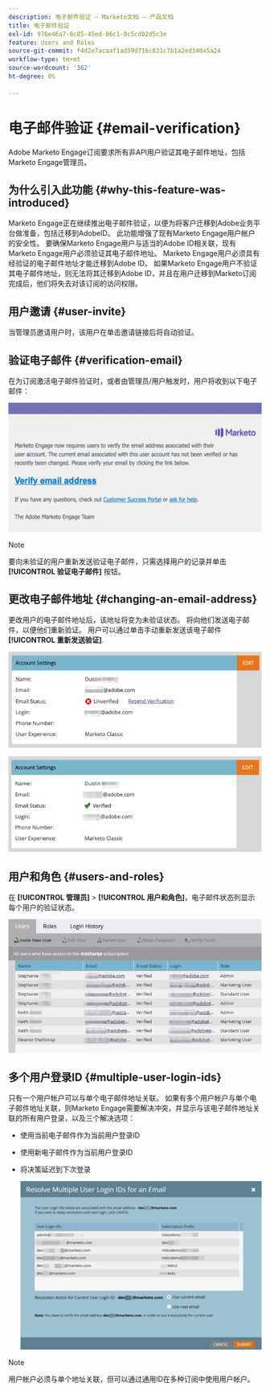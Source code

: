 ```yaml
---
description: 电子邮件验证 — Marketo文档 — 产品文档
title: 电子邮件验证
exl-id: 976e46a7-8c85-45ed-86c1-0c5cdb2d5c3e
feature: Users and Roles
source-git-commit: f4d2e7acaaf1ad59d716c831c7b1a2ed340a5a24
workflow-type: tm+mt
source-wordcount: '362'
ht-degree: 0%

---
```


# 电子邮件验证 {#email-verification}

Adobe Marketo Engage订阅要求所有非API用户验证其电子邮件地址，包括Marketo Engage管理员。

## 为什么引入此功能 {#why-this-feature-was-introduced}

Marketo Engage正在继续推出电子邮件验证，以便为将客户迁移到Adobe业务平台做准备，包括迁移到AdobeID。 此功能增强了现有Marketo Engage用户帐户的安全性。 要确保Marketo Engage用户与适当的Adobe ID相关联，现有Marketo Engage用户必须验证其电子邮件地址。 Marketo Engage用户必须具有经验证的电子邮件地址才能迁移到Adobe ID。 如果Marketo Engage用户不验证其电子邮件地址，则无法将其迁移到Adobe ID，并且在用户迁移到Marketo订阅完成后，他们将失去对该订阅的访问权限。

## 用户邀请 {#user-invite}

当管理员邀请用户时，该用户在单击邀请链接后将自动验证。

## 验证电子邮件 {#verification-email}

在为订阅激活电子邮件验证时，或者由管理员/用户触发时，用户将收到以下电子邮件：

![](assets/email-verification-1.png)

>[!NOTE]
>
>要向未验证的用户重新发送验证电子邮件，只需选择用户的记录并单击 **[!UICONTROL 验证电子邮件]** 按钮。

## 更改电子邮件地址 {#changing-an-email-address}

更改用户的电子邮件地址后，该地址将变为未验证状态。 将向他们发送电子邮件，以便他们重新验证。 用户可以通过单击手动重新发送该电子邮件 **[!UICONTROL 重新发送验证]**.

![](assets/email-verification-2.png)

![](assets/email-verification-3.png)

## 用户和角色 {#users-and-roles}

在 **[!UICONTROL 管理员]** > **[!UICONTROL 用户和角色]**，电子邮件状态列显示每个用户的验证状态。

![](assets/email-verification-4.png)

## 多个用户登录ID {#multiple-user-login-ids}

只有一个用户帐户可以与单个电子邮件地址关联。 如果有多个用户帐户与单个电子邮件地址关联，则Marketo Engage需要解决冲突，并显示与该电子邮件地址关联的所有用户登录，以及三个解决选项：

* 使用当前电子邮件作为当前用户登录ID
* 使用新电子邮件作为当前用户登录ID
* 将决策延迟到下次登录

  ![](assets/email-verification-5.png)

>[!NOTE]
>
>用户帐户必须与单个地址关联，但可以通过通用ID在多种订阅中使用用户帐户。
